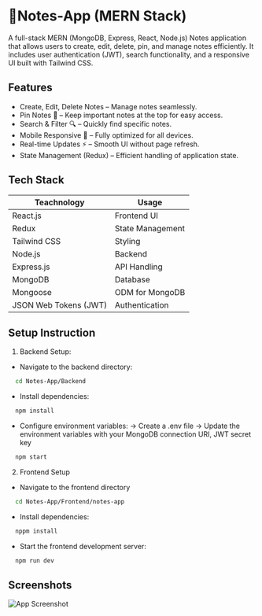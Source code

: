 # 📒Notes-App (MERN Stack)

A full-stack MERN (MongoDB, Express, React, Node.js) Notes application that allows users to create, edit, delete, pin, and manage notes efficiently. It includes user authentication (JWT), search functionality, and a responsive UI built with Tailwind CSS.
## Features

- Create, Edit, Delete Notes – Manage notes seamlessly.
- Pin Notes 📌 – Keep important notes at the top for easy access.
- Search & Filter 🔍 – Quickly find specific notes.
- Mobile Responsive 📱 – Fully optimized for all devices.
- Real-time Updates ⚡ – Smooth UI without page refresh.
- State Management (Redux) – Efficient handling of application state.

## Tech Stack

| Teachnology             | Usage                                                                |
| ----------------- | ------------------------------------------------------------------ |
| React.js | Frontend UI |
| Redux |	State Management |
| Tailwind CSS | Styling |
| Node.js	 | Backend |
| Express.js | API Handling |
| MongoDB	| Database |
| Mongoose	| ODM for MongoDB| 
| JSON Web Tokens (JWT)	| Authentication |


## Setup Instruction
1. Backend Setup:
- Navigate to the backend directory:
```bash
  cd Notes-App/Backend
```
- Install dependencies:
```bash
  npm install
```
- Configure environment variables:
-> Create a .env file
-> Update the environment variables with your MongoDB connection URI, JWT secret key
```bash
  npm start
```

2. Frontend Setup
- Navigate to the frontend directory
```bash
  cd Notes-App/Frontend/notes-app
```
- Install dependencies:
```bash
  nppm install
```
- Start the frontend development server:
```bash
  npm run dev
```
    
## Screenshots

![App Screenshot]()

